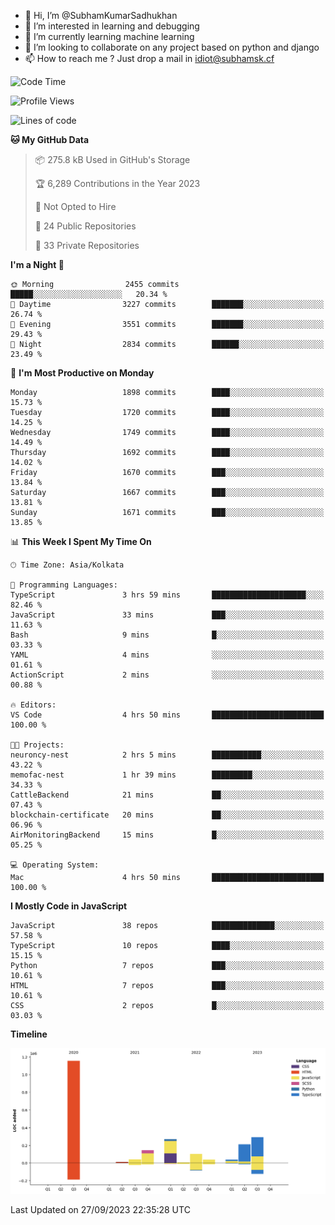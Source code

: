 - 👋 Hi, I’m @SubhamKumarSadhukhan
- 👀 I’m interested in learning and debugging
- 🌱 I’m currently learning machine learning
- 💞️ I’m looking to collaborate on any project based on python and django
- 📫 How to reach me ?
      Just drop a mail in idiot@subhamsk.cf

<!---
SubhamKumarSadhukhan/SubhamKumarSadhukhan is a ✨ special ✨ repository because its `README.md` (this file) appears on your GitHub profile.
You can click the Preview link to take a look at your changes.
--->


<!--START_SECTION:waka-->
![Code Time](http://img.shields.io/badge/Code%20Time-1%2C581%20hrs%2048%20mins-blue)

![Profile Views](http://img.shields.io/badge/Profile%20Views-24-blue)

![Lines of code](https://img.shields.io/badge/From%20Hello%20World%20I%27ve%20Written-2.3%20million%20lines%20of%20code-blue)

**🐱 My GitHub Data** 

> 📦 275.8 kB Used in GitHub's Storage 
 > 
> 🏆 6,289 Contributions in the Year 2023
 > 
> 🚫 Not Opted to Hire
 > 
> 📜 24 Public Repositories 
 > 
> 🔑 33 Private Repositories 
 > 
**I'm a Night 🦉** 

```text
🌞 Morning                2455 commits        █████░░░░░░░░░░░░░░░░░░░░   20.34 % 
🌆 Daytime                3227 commits        ███████░░░░░░░░░░░░░░░░░░   26.74 % 
🌃 Evening                3551 commits        ███████░░░░░░░░░░░░░░░░░░   29.43 % 
🌙 Night                  2834 commits        ██████░░░░░░░░░░░░░░░░░░░   23.49 % 
```
📅 **I'm Most Productive on Monday** 

```text
Monday                   1898 commits        ████░░░░░░░░░░░░░░░░░░░░░   15.73 % 
Tuesday                  1720 commits        ████░░░░░░░░░░░░░░░░░░░░░   14.25 % 
Wednesday                1749 commits        ████░░░░░░░░░░░░░░░░░░░░░   14.49 % 
Thursday                 1692 commits        ████░░░░░░░░░░░░░░░░░░░░░   14.02 % 
Friday                   1670 commits        ███░░░░░░░░░░░░░░░░░░░░░░   13.84 % 
Saturday                 1667 commits        ███░░░░░░░░░░░░░░░░░░░░░░   13.81 % 
Sunday                   1671 commits        ███░░░░░░░░░░░░░░░░░░░░░░   13.85 % 
```


📊 **This Week I Spent My Time On** 

```text
🕑︎ Time Zone: Asia/Kolkata

💬 Programming Languages: 
TypeScript               3 hrs 59 mins       █████████████████████░░░░   82.46 % 
JavaScript               33 mins             ███░░░░░░░░░░░░░░░░░░░░░░   11.63 % 
Bash                     9 mins              █░░░░░░░░░░░░░░░░░░░░░░░░   03.33 % 
YAML                     4 mins              ░░░░░░░░░░░░░░░░░░░░░░░░░   01.61 % 
ActionScript             2 mins              ░░░░░░░░░░░░░░░░░░░░░░░░░   00.88 % 

🔥 Editors: 
VS Code                  4 hrs 50 mins       █████████████████████████   100.00 % 

🐱‍💻 Projects: 
neuroncy-nest            2 hrs 5 mins        ███████████░░░░░░░░░░░░░░   43.22 % 
memofac-nest             1 hr 39 mins        █████████░░░░░░░░░░░░░░░░   34.33 % 
CattleBackend            21 mins             ██░░░░░░░░░░░░░░░░░░░░░░░   07.43 % 
blockchain-certificate   20 mins             ██░░░░░░░░░░░░░░░░░░░░░░░   06.96 % 
AirMonitoringBackend     15 mins             █░░░░░░░░░░░░░░░░░░░░░░░░   05.25 % 

💻 Operating System: 
Mac                      4 hrs 50 mins       █████████████████████████   100.00 % 
```

**I Mostly Code in JavaScript** 

```text
JavaScript               38 repos            ██████████████░░░░░░░░░░░   57.58 % 
TypeScript               10 repos            ████░░░░░░░░░░░░░░░░░░░░░   15.15 % 
Python                   7 repos             ███░░░░░░░░░░░░░░░░░░░░░░   10.61 % 
HTML                     7 repos             ███░░░░░░░░░░░░░░░░░░░░░░   10.61 % 
CSS                      2 repos             █░░░░░░░░░░░░░░░░░░░░░░░░   03.03 % 
```



**Timeline**

![Lines of Code chart](https://raw.githubusercontent.com/SubhamKumarSadhukhan/SubhamKumarSadhukhan/main/assets/bar_graph.png)


 Last Updated on 27/09/2023 22:35:28 UTC
<!--END_SECTION:waka-->
